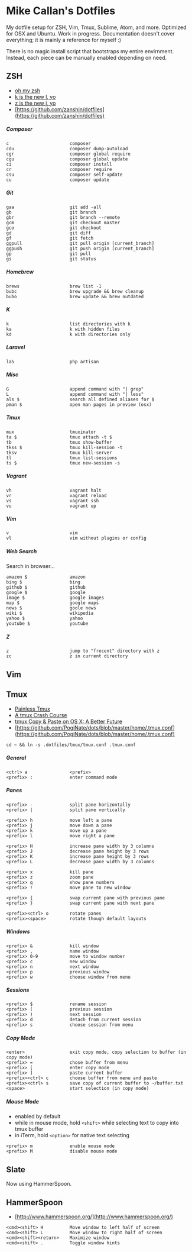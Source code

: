 # Mike Callan's Dotfiles

My dotfile setup for ZSH, Vim, Tmux, Sublime, Atom, and more. Optimized for OSX and Ubuntu. Work in progress. Documentation doesn't cover everything; it is mainly a reference for myself :)

There is no magic install script that bootstraps my entire envirnment. Instead, each piece can be manually enabled depending on need.

## ZSH

- [oh my zsh](http://ohmyz.sh/)
- [k is the new l, yo](https://github.com/rimraf/k)
- [z is the new j, yo](https://github.com/rupa/z)
- [https://github.com/zanshin/dotfiles](https://github.com/zanshin/dotfiles)

##### Composer

```
c                       composer
cdu                     composer dump-autoload
cgr                     composer global require
cgu                     composer global update
ci                      composer install
cr                      composer require
csu                     composer self-update
cu                      composer update
```

##### Git

```
gaa                     git add -all
gb                      git branch
gbr                     git branch --remote
gcm                     git checkout master
gco                     git checkout
gd                      git diff
gf                      git fetch
ggpull                  git pull origin [current_branch]
ggpush                  git push origin [current_branch]
gp                      git pull
gs                      git status
```

##### Homebrew

```
brews                   brew list -1
bubc                    brew upgrade && brew cleanup
bubo                    brew update && brew outdated
```

##### K

```
k                       list directories with k
ka                      k with hidden files
kd                      k with directories only
```

##### Laravel

```
la5                     php artisan
```

##### Misc

```
G                       append command with "| grep"
L                       append command with "| less"
als $                   search all defined aliases for $
pman $                  open man pages in preview (osx)
```

##### Tmux

```
mux                     tmuxinator
ta $                    tmux attach -t $
tb                      tmux show-buffer
tkss $                  tmux kill-session -t
tksv                    tmux kill-server
tl                      tmux list-sessions
ts $                    tmux new-session -s
```

##### Vagrant

```
vh                      vagrant halt
vr                      vagrant reload
vs                      vagrant ssh
vu                      vagrant up
```

##### Vim

```
v                       vim
vl                      vim without plugins or config
```

##### Web Search

Search in browser...

```
amazon $                amazon
bing $                  bing
github $                github
google $                google
image $                 google images
map $                   google maps
news $                  goole news
wiki $                  wikipedia
yahoo $                 yahoo
youtube $               youtube
```

##### Z

```
z                       jump to "frecent" directory with z
zc                      z in current directory
```

## Vim

## Tmux

- [Painless Tmux](https://leanpub.com/painless_tmux)
- [A tmux Crash Course](https://robots.thoughtbot.com/a-tmux-crash-course)
- [tmux Copy & Paste on OS X: A Better Future](https://robots.thoughtbot.com/tmux-copy-paste-on-os-x-a-better-future)
- [https://github.com/PogiNate/dots/blob/master/home/.tmux.conf](https://github.com/PogiNate/dots/blob/master/home/.tmux.conf)

```
cd ~ && ln -s .dotfiles/tmux/tmux.conf .tmux.conf
```

##### General

```
<ctrl> a                <prefix>
<prefix> :              enter command mode
```

##### Panes

```
<prefix> -              split pane horizontally
<prefix> |              split pane vertically

<prefix> h              move left a pane
<prefix> j              move down a pane
<prefix> k              move up a pane
<prefix> l              move right a pane

<prefix> H              increase pane width by 3 columns
<prefix> J              decrease pane height by 3 rows
<prefix> K              increase pane height by 3 rows
<prefix> L              decrease pane width by 3 columns

<prefix> x              kill pane
<prefix> z              zoom pane
<prefix> q              show pane numbers
<prefix> !              move pane to new window

<prefix> {              swap current pane with previous pane
<prefix> }              swap current pane with next pane

<prefix><ctrl> o        rotate panes
<prefix><space>         rotate though default layouts
```

##### Windows

```
<prefix> &              kill window
<prefix> ,              name window
<prefix> 0-9            move to window number
<prefix> c              new window
<prefix> n              next window
<prefix> p              previous window
<prefix> w              choose window from menu
```

##### Sessions

```
<prefix> $              rename session
<prefix> (              previous session
<prefix> )              next session
<prefix> d              detach from current session
<prefix> s              choose session from menu
```

##### Copy Mode

```
<enter>                 exit copy mode, copy selection to buffer (in copy mode)
<prefix> =              chose buffer from menu
<prefix> [              enter copy mode
<prefix> ]              paste current buffer
<prefix><ctrl> c        choose buffer from menu and paste
<prefix><ctrl> s        save copy of current buffer to ~/buffer.txt
<space>                 start selection (in copy mode)
```

##### Mouse Mode

- enabled by default
- while in mouse mode, hold `<shift>` while selecting text to copy into tmux buffer
- in iTerm, hold `<option>` for native text selecting

```
<prefix> m              enable mouse mode
<prefix> M              disable mouse mode
```

## Slate

Now using HammerSpoon.

## HammerSpoon

- [http://www.hammerspoon.org/](http://www.hammerspoon.org/)

```
<cmd><shift> H          Move window to left half of screen
<cmd><shift> L          Move window to right half of screen
<cmd><shift><return>    Maximize window
<cmd><shift> .          Toggle window hints
```
